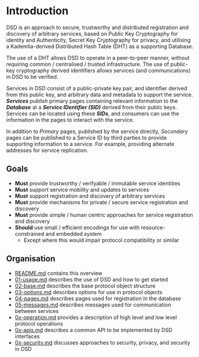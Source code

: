 # Introduction

DSD is an approach to secure, trustworthy and distributed registration and discovery of arbitrary services, based on Public Key Cryptography for identity and Authenticity, Secret Key Cryptography for privacy, and utilising a Kademlia-derived Distributed Hash Table \(DHT\) as a supporting Database.

The use of a DHT allows DSD to operate in a peer-to-peer manner, without requiring common / centralised / trusted infrastructure. The use of public-key cryptography derived identifiers allows services \(and communications\) in DSD to be verified.

Services in DSD consist of a public-private key pair, and identifier derived from this public key, and arbitrary data and metadata to support the service. _**Services**_ _publish_ primary pages containing relevant information to the _**Database**_ at a _**Service IDentifier \(SID\)**_ derived from their public keys. Services can be located using these _**SIDs**_, and consumers can use the information in the pages to interact with the service.

In addition to _Primary_ pages, published by the service directly, _Secondary_ pages can be published to a Service ID by third parties to provide supporting information to a service. For example, providing alternate addresses for service replication.

## Goals

* **Must** provide trustworthy / verifyable / immutable service identities
* **Must** support service mobility and updates to services
* **Must** support registration and discovery of arbitrary services
* **Must** provide mechanisms for private / secure service registration and discovery
* **Must** provide simple / human centric approaches for service registration and discovery
* **Should** use small / efficient encodings for use with resource-constrained and embedded system
  * Except where this would impair protocol compatibility or similar

## Organisation

* [README.md](./) contains this overview
* [01-usage.md](usage.md) describes the use of DSD and how to get started
* [02-base.md]() describes the base protocol object structure
* [03-options.md](data-structures/03-options.md) describes options for use in protocol objects
* [04-pages.md](data-structures/04-pages.md) describes pages used for registration in the database
* [05-messages.md](data-structures/05-messages.md) describes messages used for communication between services
* [0x-operation.md](https://github.com/ryankurte/dsd-proto/tree/30682934c83212fefeba614478a6d04c918c30dd/0x-operation.md) provides a description of high level and low level protocol operations
* [0x-apis.md](https://github.com/ryankurte/dsd-proto/tree/30682934c83212fefeba614478a6d04c918c30dd/0x-apis.md) describes a common API to be implemented by DSD interfaces
* [0x-security.md](https://github.com/ryankurte/dsd-proto/tree/30682934c83212fefeba614478a6d04c918c30dd/0x-security/README.md) discusses approaches to security, privacy, and security in DSD

